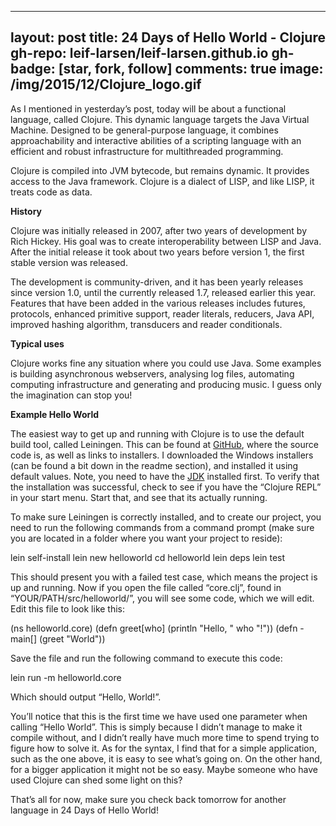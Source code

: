 
---
layout: post
title: 24 Days of Hello World - Clojure
gh-repo: leif-larsen/leif-larsen.github.io
gh-badge: [star, fork, follow]
comments: true
image: /img/2015/12/Clojure_logo.gif
---
    
    
As I mentioned in yesterday’s post, today will be about a functional language, called Clojure. This dynamic language targets the Java Virtual Machine. Designed to be general-purpose language, it combines approachability and interactive abilities of a scripting language with an efficient and robust infrastructure for multithreaded programming.

Clojure is compiled into JVM bytecode, but remains dynamic. It provides access to the Java framework. Clojure is a dialect of LISP, and like LISP, it treats code as data.

**History**

Clojure was initially released in 2007, after two years of development by Rich Hickey. His goal was to create interoperability between LISP and Java. After the initial release it took about two years before version 1, the first stable version was released.

The development is community-driven, and it has been yearly releases since version 1.0, until the currently released 1.7, released earlier this year. Features that have been added in the various releases includes futures, protocols, enhanced primitive support, reader literals, reducers, Java API, improved hashing algorithm, transducers and reader conditionals.

**Typical uses**

Clojure works fine any situation where you could use Java. Some examples is building asynchronous webservers, analysing log files, automating computing infrastructure and generating and producing music. I guess only the imagination can stop you!

**Example Hello World**

The easiest way to get up and running with Clojure is to use the default build tool, called Leiningen. This can be found at [GitHub](https://github.com/technomancy/leiningen), where the source code is, as well as links to installers. I downloaded the Windows installers (can be found a bit down in the readme section), and installed it using default values. Note, you need to have the [JDK](http://www.oracle.com/technetwork/java/javase/downloads/index.html) installed first. To verify that the installation was successful, check to see if you have the “Clojure REPL” in your start menu. Start that, and see that its actually running.

To make sure Leiningen is correctly installed, and to create our project, you need to run the following commands from a command prompt (make sure you are located in a folder where you want your project to reside):

 lein self-install lein new helloworld cd helloworld lein deps lein test

This should present you with a failed test case, which means the project is up and running. Now if you open the file called “core.clj”, found in “YOUR/PATH/src/helloworld/”, you will see some code, which we will edit. Edit this file to look like this:

 (ns helloworld.core) (defn greet[who] (println "Hello, " who "!")) (defn -main[] (greet "World"))

Save the file and run the following command to execute this code:

 lein run -m helloworld.core

Which should output “Hello, World!”.

You’ll notice that this is the first time we have used one parameter when calling “Hello World”. This is simply because I didn’t manage to make it compile without, and I didn’t really have much more time to spend trying to figure how to solve it. As for the syntax, I find that for a simple application, such as the one above, it is easy to see what’s going on. On the other hand, for a bigger application it might not be so easy. Maybe someone who have used Clojure can shed some light on this?

That’s all for now, make sure you check back tomorrow for another language in 24 Days of Hello World!


